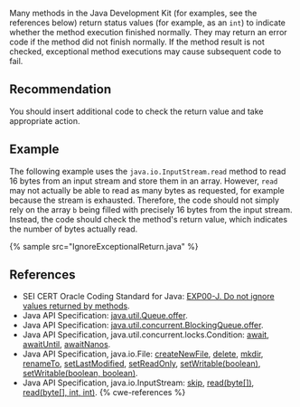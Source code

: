 Many methods in the Java Development Kit (for examples, see the references below) return status values (for example, as an `int`) to indicate whether the method execution finished normally. They may return an error code if the method did not finish normally. If the method result is not checked, exceptional method executions may cause subsequent code to fail.


## Recommendation
You should insert additional code to check the return value and take appropriate action.


## Example
The following example uses the `java.io.InputStream.read` method to read 16 bytes from an input stream and store them in an array. However, `read` may not actually be able to read as many bytes as requested, for example because the stream is exhausted. Therefore, the code should not simply rely on the array `b` being filled with precisely 16 bytes from the input stream. Instead, the code should check the method's return value, which indicates the number of bytes actually read.

{% sample src="IgnoreExceptionalReturn.java" %}

## References
* SEI CERT Oracle Coding Standard for Java: [ EXP00-J. Do not ignore values returned by methods](https://wiki.sei.cmu.edu/confluence/display/java/EXP00-J.+Do+not+ignore+values+returned+by+methods).
* Java API Specification: [ java.util.Queue.offer](https://docs.oracle.com/en/java/javase/11/docs/api/java.base/java/util/Queue.html#offer(E)).
* Java API Specification: [ java.util.concurrent.BlockingQueue.offer](https://docs.oracle.com/en/java/javase/11/docs/api/java.base/java/util/concurrent/BlockingQueue.html#offer(E,long,java.util.concurrent.TimeUnit)).
* Java API Specification, java.util.concurrent.locks.Condition: [ await](https://docs.oracle.com/en/java/javase/11/docs/api/java.base/java/util/concurrent/locks/Condition.html#await(long,java.util.concurrent.TimeUnit)), [ awaitUntil](https://docs.oracle.com/en/java/javase/11/docs/api/java.base/java/util/concurrent/locks/Condition.html#awaitUntil(java.util.Date)), [ awaitNanos](https://docs.oracle.com/en/java/javase/11/docs/api/java.base/java/util/concurrent/locks/Condition.html#awaitNanos(long)).
* Java API Specification, java.io.File: [ createNewFile](https://docs.oracle.com/en/java/javase/11/docs/api/java.base/java/io/File.html#createNewFile()), [ delete](https://docs.oracle.com/en/java/javase/11/docs/api/java.base/java/io/File.html#delete()), [ mkdir](https://docs.oracle.com/en/java/javase/11/docs/api/java.base/java/io/File.html#mkdir()), [ renameTo](https://docs.oracle.com/en/java/javase/11/docs/api/java.base/java/io/File.html#renameTo(java.io.File)), [ setLastModified](https://docs.oracle.com/en/java/javase/11/docs/api/java.base/java/io/File.html#setLastModified(long)), [ setReadOnly](https://docs.oracle.com/en/java/javase/11/docs/api/java.base/java/io/File.html#setReadOnly()), [ setWritable(boolean)](https://docs.oracle.com/en/java/javase/11/docs/api/java.base/java/io/File.html#setWritable(boolean)), [ setWritable(boolean, boolean)](https://docs.oracle.com/en/java/javase/11/docs/api/java.base/java/io/File.html#setWritable(boolean,boolean)).
* Java API Specification, java.io.InputStream: [ skip](https://docs.oracle.com/en/java/javase/11/docs/api/java.base/java/io/InputStream.html#skip(long)), [ read(byte\[\])](https://docs.oracle.com/en/java/javase/11/docs/api/java.base/java/io/InputStream.html#read(byte%5B%5D)), [ read(byte\[\], int, int)](https://docs.oracle.com/en/java/javase/11/docs/api/java.base/java/io/InputStream.html#read(byte[],int,int)).
{% cwe-references %}
